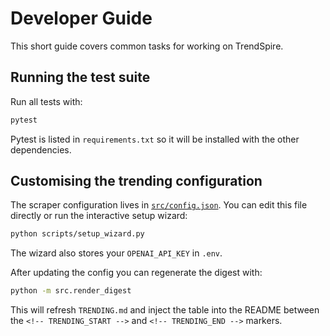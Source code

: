 # Developer Guide

This short guide covers common tasks for working on TrendSpire.

## Running the test suite
Run all tests with:

```bash
pytest
```

Pytest is listed in `requirements.txt` so it will be installed with the other dependencies.

## Customising the trending configuration
The scraper configuration lives in [`src/config.json`](../src/config.json). You can edit this file directly or run the interactive setup wizard:

```bash
python scripts/setup_wizard.py
```

The wizard also stores your `OPENAI_API_KEY` in `.env`.

After updating the config you can regenerate the digest with:

```bash
python -m src.render_digest
```

This will refresh `TRENDING.md` and inject the table into the README between the
`<!-- TRENDING_START -->` and `<!-- TRENDING_END -->` markers.
